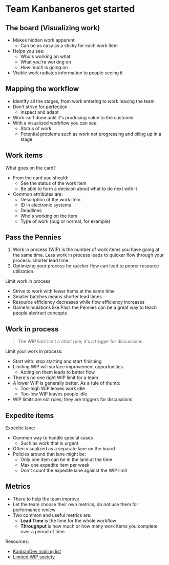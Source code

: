 # Team Kanbaneros get started

## The board (Visualizing work)

- Makes hidden work apparent
  - Can be as easy as a sticky for each work item
- Helps you see:
  - Who's working on what
  - What you're working on
  - How much is going on
- Visible work radiates information to people seeing it

## Mapping the workflow

- Identify all the stages, from work entering to work leaving the team
- Don't strive for perfection
  - Inspect and adapt
- Work isn't done until it's producing value to the customer
- With a visualized workflow you can see:
  - Status of work
  - Potential problems such as work not progressing and piling up in a stage

## Work items

What goes on the card?

- From the card you should:
  - See the status of the work item
  - Be able to form a decision about what to do next with it
- Common attributes are:
  - Description of the work item
  - ID in electronic systems
  - Deadlines
  - Who's working on the item
  - Type of work (bug or normal, for example)

## Pass the Pennies

1. Work in process (WIP) is the number of work items you have going at the same time. Less work in process leads to quicker flow through your process: shorter lead time.
2. Optimizing your process for quicker flow can lead to poorer resource utilization.

Limit work in process

- Strive to work with fewer items at the same time
- Smaller batches means shorter lead times
- Resource efficiency decreases while flow efficiency increases
- Game/simulations like Pass the Pennies can be a great way to teach people abstract concepts

## Work in process

>The WIP limit isn't a strict rule; it's a trigger for discussions.

Limit your work in process:

- Start with: stop starting and start finishing
- Limiting WIP will surface improvement opportunities
  - Acting on them leads to better flow
- There's no one right WIP limit for a team
- A lower WIP is generally better. As a rule of thumb:
  - Too-high WIP leaves work idle
  - Too-low WIP leaves people idle
- WIP limits are not rules; they are triggers for discussions

## Expedite items

Expedite lane:

- Common way to handle special cases
  - Such as work that is urgent
- Often visualized as a separate lane on the board
- Policies around that lane might be:
  - Only one item can be in the lane at the time
  - Max one expedite item per week
  - Don't count the expedite lane against the WIP limit

## Metrics

- There to help the team improve
- Let the team choose their own metrics; do not use them for performance review
- Two common and useful metrics are:
  - **Lead Time** is the time for the whole workflow
  - **Throughput** is how much or how many work items you complete over a period of time

Resources:

- [KanbanDev mailing list](https://groups.yahoo.com/neo/groups/kanbandev)
- [Limited WIP society](https://limitedwipsociety.ning.com)
